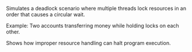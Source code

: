 Simulates a deadlock scenario where multiple threads lock resources in an order that causes a circular wait.

Example: Two accounts transferring money while holding locks on each other.

Shows how improper resource handling can halt program execution.
